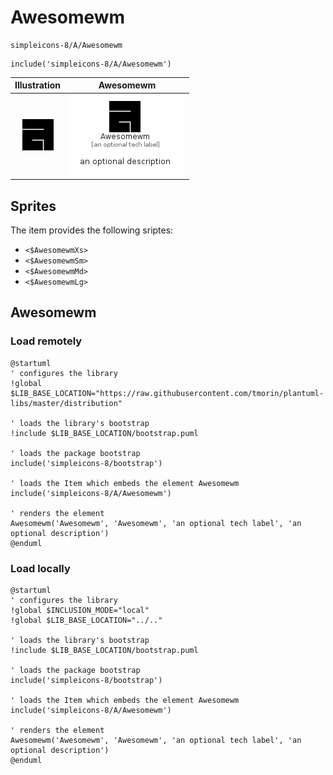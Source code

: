 # Awesomewm


```text
simpleicons-8/A/Awesomewm
```

```text
include('simpleicons-8/A/Awesomewm')
```



| Illustration | Awesomewm |
| :---: | :---: |
| ![illustration for Illustration](../../simpleicons-8/A/Awesomewm.png) | ![illustration for Awesomewm](../../simpleicons-8/A/Awesomewm.Local.png) |



## Sprites
The item provides the following sriptes:

- `<$AwesomewmXs>`
- `<$AwesomewmSm>`
- `<$AwesomewmMd>`
- `<$AwesomewmLg>`





## Awesomewm

### Load remotely
```plantuml
@startuml
' configures the library
!global $LIB_BASE_LOCATION="https://raw.githubusercontent.com/tmorin/plantuml-libs/master/distribution"

' loads the library's bootstrap
!include $LIB_BASE_LOCATION/bootstrap.puml

' loads the package bootstrap
include('simpleicons-8/bootstrap')

' loads the Item which embeds the element Awesomewm
include('simpleicons-8/A/Awesomewm')

' renders the element
Awesomewm('Awesomewm', 'Awesomewm', 'an optional tech label', 'an optional description')
@enduml
```

### Load locally
```plantuml
@startuml
' configures the library
!global $INCLUSION_MODE="local"
!global $LIB_BASE_LOCATION="../.."

' loads the library's bootstrap
!include $LIB_BASE_LOCATION/bootstrap.puml

' loads the package bootstrap
include('simpleicons-8/bootstrap')

' loads the Item which embeds the element Awesomewm
include('simpleicons-8/A/Awesomewm')

' renders the element
Awesomewm('Awesomewm', 'Awesomewm', 'an optional tech label', 'an optional description')
@enduml
```

